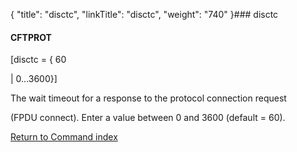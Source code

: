 {
    "title": "disctc",
    "linkTitle": "disctc",
    "weight": "740"
}### <span id="disctc"></span>disctc

#### CFTPROT

\[disctc = { 60
| 0...3600}\]

The wait timeout for a response to the protocol connection request
(FPDU connect). Enter a value between 0 and 3600 (default = 60).

[Return to Command index](../../)
